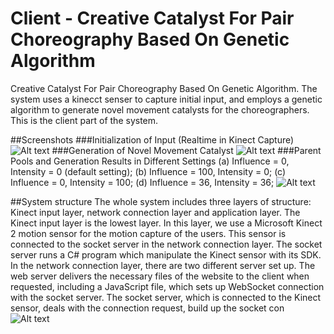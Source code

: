 # Client - Creative Catalyst For Pair Choreography Based On Genetic Algorithm
Creative Catalyst For Pair Choreography Based On Genetic Algorithm. The system uses a kinecct senser to capture initial input, and employs a genetic algorithm to generate novel movement catalysts for the choreographers. This is the client part of the system. 

##Screenshots
###Initialization of Input (Realtime in Kinect Capture)
![Alt text](https://cloud.githubusercontent.com/assets/5469750/16571701/cf5ecacc-4215-11e6-8c03-e9b5fd233d28.png "Initialization of Input (Realtime in Kinect Capture)")
###Generation of Novel Movement Catalyst
![Alt text](https://cloud.githubusercontent.com/assets/5469750/16571707/f25c48c4-4215-11e6-80b4-992559879c0a.png "Generation of Novel Movement Catalyst")
###Parent Pools and Generation Results in Different Settings
(a) Influence = 0, Intensity = 0 (default setting);
(b) Influence = 100, Intensity = 0;
(c) Influence = 0, Intensity = 100;
(d) Influence = 36, Intensity = 36;
![Alt text](https://cloud.githubusercontent.com/assets/5469750/16571711/fe4c5854-4215-11e6-9145-214b9efd3f49.png "Parent Pools and Generation Results in Different Settings")

##System structure 
The whole system includes three layers of structure: Kinect input layer, network connection layer and application layer. The Kinect input layer is the lowest layer. In this layer, we use a Microsoft Kinect 2 motion sensor for the motion capture of the users. This sensor is connected to the socket server in the network connection layer. The socket server runs a C# program which manipulate the Kinect sensor with its SDK. In the network connection layer, there are two different server set up. The web server delivers the necessary files of the website to the client when requested, including a JavaScript file, which sets up WebSocket connection with the socket server. The socket server, which is connected to the Kinect sensor, deals with the connection request, build up the socket con
![Alt text](https://cloud.githubusercontent.com/assets/5469750/16571705/e2b97f54-4215-11e6-832c-2042815970df.png "Optional title")

